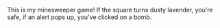 This is my minesweeper game! 
If the square turns dusty lavender, you're safe, if an alert pops up, you've clicked on a bomb. 

